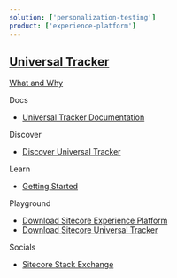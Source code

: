 ```yaml
---
solution: ['personalization-testing']
product: ['experience-platform']
---
```


## [Universal Tracker]()

[What and Why]()

Docs

- [Universal Tracker Documentation](https://doc.sitecore.com/en/developers/101/sitecore-experience-platform/universal-tracker.html)

Discover

- [Discover Universal Tracker]()

Learn

- [Getting Started]()

Playground

- [Download Sitecore Experience Platform](https://dev.sitecore.net/Downloads/Sitecore_Experience_Platform.aspx)
- [Download Sitecore Universal Tracker](https://dev.sitecore.net/Downloads/Sitecore_Universal_Tracker.aspx)

Socials

- [Sitecore Stack Exchange](https://sitecore.stackexchange.com/questions/tagged/universal-tracker)
